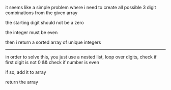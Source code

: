 it seems like a simple problem where i need to create all possible 3 digit combinations from the given array

the starting digit should not be a zero

the integer must be even

then i return a sorted array of unique integers

---

in order to solve this, you just use a nested list, loop over digits, check if first digit is not 0 && check if number is even

if so, add it to array

return the array

